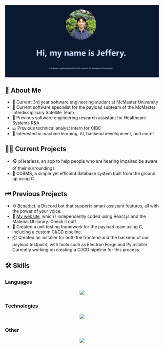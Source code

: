 <div align="center">
<img src="assets/test.png?raw=true" align="center" width=100% height=50% />
</div> 

## 👋 About Me

- 🎒 Current 3rd year software engineering student at McMaster University
- 🌌 Current software specialist for the payload subteam of the McMaster Interdisciplinary Satellite Team
- 🧬 Previous software engineering research assistant for Healthcare Systems R&A
- 💵 Previous technical analyst intern for CIBC
- 🤖 Interested in machine learning, AI, backend development, and more!

## 👨‍💻 Current Projects

- 🎧 pHearless, an app to help people who are hearing impaired be aware of their surroundings
- 💾 CDBMS, a simple yet efficient database system built from the ground up using C

## ⏮ Previous Projects

- ⚙ [Benedict](https://github.com/liujeffery/benedict), a Discord bot that supports smart assistant features, all with the power of your voice.
- 💼 [My website](https://liujeffery.me/portfolio-website/), which I independently coded using React.js and the Material UI library. Check it out!
- 🔁 Created a unit testing framework for the payload team using C, including a custom CI/CD pipeline.
- 📦 Created an installer for both the frontend and the backend of our payload testpoint, with tools such as Electron Forge and PyInstaller. Currently working on creating a CI/CD pipeline for this process.

## 🛠 Skills

### Languages
<p align="center">
  <a href="https://skillicons.dev">
    <img src="https://skillicons.dev/icons?i=py,javascript,typescript,java,c,cpp,sqlite" />
  </a>
</p>

### Technologies
<p align="center">
  <a href="https://skillicons.dev">
    <img src="https://skillicons.dev/icons?i=tensorflow,pytorch,react,nodejs,discordjs,googlecloud,heroku" />
  </a>
</p>

### Other
<p align="center">
  <a href="https://skillicons.dev">
    <img src="https://skillicons.dev/icons?i=github,linux,vscode,raspberrypi,npm,eclipse" />
  </a>
</p>
